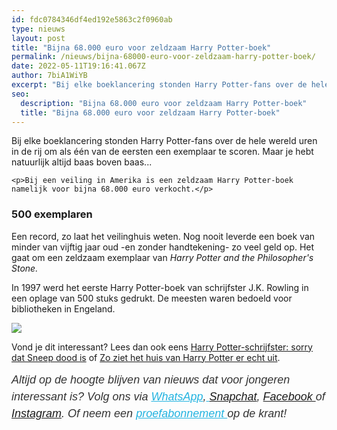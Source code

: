```yaml
---
id: fdc0784346df4ed192e5863c2f0960ab
type: nieuws
layout: post
title: "Bijna 68.000 euro voor zeldzaam Harry Potter-boek"
permalink: /nieuws/bijna-68000-euro-voor-zeldzaam-harry-potter-boek/
date: 2022-05-11T19:16:41.067Z
author: 7biA1WiYB
excerpt: "Bij elke boeklancering stonden Harry Potter-fans over de hele wereld uren in de rij om als één van de eersten een exemplaar te scoren. Maar je hebt natuurlijk altijd baas boven baas...  "
seo:
  description: "Bijna 68.000 euro voor zeldzaam Harry Potter-boek"
  title: "Bijna 68.000 euro voor zeldzaam Harry Potter-boek"
---
```

Bij elke boeklancering stonden Harry Potter-fans over de hele wereld uren in de rij om als één van de eersten een exemplaar te scoren. Maar je hebt natuurlijk altijd baas boven baas...  

    <p>Bij een veiling in Amerika is een zeldzaam Harry Potter-boek namelijk voor bijna 68.000 euro verkocht.</p>
<h3>500 exemplaren</h3>
<p>Een record, zo laat het veilinghuis weten. Nog nooit leverde een boek van minder van vijftig jaar oud -en zonder handtekening- zo veel geld op. Het gaat om een zeldzaam exemplaar van <em>Harry Potter and the Philosopher's Stone.</em> </p>
<p>In 1997 werd het eerste Harry Potter-boek van schrijfster J.K. Rowling in een oplage van 500 stuks gedrukt. De meesten waren bedoeld voor bibliotheken in Engeland.</p>
<div class="kader">
<p><img class="kaderafbeelding" src="https://original.sevendays.nl/sites/default/files/ff.png"></p>
<p>Vond je dit interessant? Lees dan ook eens <a href="https://original.sevendays.nl/lifestyle/harry-potter-schrijfster-sorry-dat-sneep-dood">Harry Potter-schrijfster: sorry dat Sneep dood is</a> of <a href="https://original.sevendays.nl/nieuws/fotos-zo-ziet-het-huis-van-harry-potter-er-%C3%A9cht-uit">Zo ziet het huis van Harry Potter er echt uit</a>.</p>
<p><em style="box-sizing: inherit; color: rgb(51, 51, 51); font-family: &quot;PT Sans&quot;, sans-serif; font-size: 18px; line-height: 27px;">Altijd op de hoogte blijven van nieuws dat voor jongeren interessant is? Volg ons via </em><em style="box-sizing: inherit; color: rgb(34, 179, 224); transition: color 0.3s ease; font-family: &quot;PT Sans&quot;, sans-serif; font-size: 18px; line-height: 27px;"><a href="https://original.sevendays.nl/whatsapp" style="box-sizing: inherit; color: rgb(34, 179, 224); transition: color 0.3s ease; font-family: &quot;PT Sans&quot;, sans-serif; font-size: 18px; line-height: 27px;">WhatsApp</a></em><em style="box-sizing: inherit; color: rgb(51, 51, 51); font-family: &quot;PT Sans&quot;, sans-serif; font-size: 18px; line-height: 27px;">,</em><em style="box-sizing: inherit; color: rgb(34, 179, 224); transition: color 0.3s ease; font-family: &quot;PT Sans&quot;, sans-serif; font-size: 18px; line-height: 27px;"><a href="https://original.sevendays.nl/whatsapp" style="box-sizing: inherit; color: rgb(34, 179, 224); transition: color 0.3s ease; font-family: &quot;PT Sans&quot;, sans-serif; font-size: 18px; line-height: 27px;"> </a></em><em style="box-sizing: inherit; color: rgb(51, 51, 51); font-family: &quot;PT Sans&quot;, sans-serif; font-size: 18px; line-height: 27px;"><a href="https://www.snapchat.com/add/sevendaysnl">Snapchat</a>, <a href="https://www.facebook.com/7Daysnl?ref=bookmarks">Facebook </a>of <a href="https://instagram.com/7DAysnl/">Instagram</a>. Of </em><em style="box-sizing: inherit; color: rgb(51, 51, 51); font-family: &quot;PT Sans&quot;, sans-serif; font-size: 18px; line-height: 27px;">neem een </em><a href="https://abonneren.sevendays.nl/abonneren/abonnementen/ae/artikel" style="box-sizing: inherit; color: rgb(34, 179, 224); transition: color 0.3s ease; font-family: &quot;PT Sans&quot;, sans-serif; font-size: 18px; line-height: 27px;"><em style="box-sizing: inherit;">proefabonnement </em></a><em style="box-sizing: inherit; color: rgb(51, 51, 51); font-family: &quot;PT Sans&quot;, sans-serif; font-size: 18px; line-height: 27px;">op de krant!</em></p>
</div>
  
